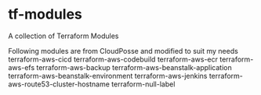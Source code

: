 # tf-modules
A collection of Terraform Modules

Following modules are from CloudPosse and modified to suit my needs
terraform-aws-cicd
terraform-aws-codebuild
terraform-aws-ecr
terraform-aws-efs
terraform-aws-backup
terraform-aws-beanstalk-application
terraform-aws-beanstalk-environment
terraform-aws-jenkins
terraform-aws-route53-cluster-hostname
terraform-null-label